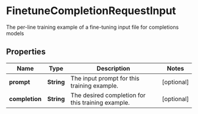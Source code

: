 

# FinetuneCompletionRequestInput

The per-line training example of a fine-tuning input file for completions models

## Properties

| Name | Type | Description | Notes |
|------------ | ------------- | ------------- | -------------|
|**prompt** | **String** | The input prompt for this training example. |  [optional] |
|**completion** | **String** | The desired completion for this training example. |  [optional] |



